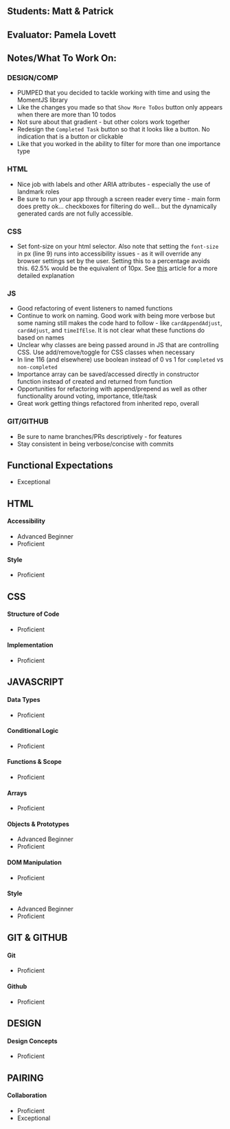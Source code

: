 ## Students: Matt & Patrick
## Evaluator: Pamela Lovett
## Notes/What To Work On:

### DESIGN/COMP
- PUMPED that you decided to tackle working with time and using the MomentJS library
- Like the changes you made so that `Show More ToDos` button only appears when there are more than 10 todos
- Not sure about that gradient - but other colors work together
- Redesign the `Completed Task` button so that it looks like a button. No indication that is a button or clickable
- Like that you worked in the ability to filter for more than one importance type

### HTML

- Nice job with labels and other ARIA attributes - especially the use of landmark roles
- Be sure to run your app through a screen reader every time - main form does pretty ok... checkboxes for filtering do well... but the dynamically generated cards are not fully accessible.

### CSS

- Set font-size on your html selector. Also note that setting the `font-size` in px (line 9) runs into accessibility issues - as it will override any browser settings set by the user. Setting this to a percentage avoids this. 62.5% would be the equivalent of 10px. See [this](https://engageinteractive.co.uk/blog/em-vs-rem-vs-px) article for a more detailed explanation

### JS

- Good refactoring of event listeners to named functions
- Continue to work on naming. Good work with being more verbose but some naming still makes the code hard to follow - like  `cardAppendAdjust`, `cardAdjust`, and `timeIfElse`. It is not clear what these functions do based on names
- Unclear why classes are being passed around in JS that are controlling CSS. Use add/remove/toggle for CSS classes when necessary 
- In line 116 (and elsewhere) use boolean instead of 0 vs 1 for `completed` vs `non-completed`
- Importance array can be saved/accessed directly in constructor function instead of created and returned from function
- Opportunities for refactoring with append/prepend as well as other functionality around voting, importance, title/task
- Great work getting things refactored from inherited repo, overall                                                                     


### GIT/GITHUB
- Be sure to name branches/PRs descriptively - for features
- Stay consistent in being verbose/concise with commits

## Functional Expectations

* Exceptional  

## HTML

#### Accessibility

* Advanced Beginner  
* Proficient  

#### Style

* Proficient  

## CSS

#### Structure of Code

* Proficient  

#### Implementation
 
* Proficient  

## JAVASCRIPT

#### Data Types
 
* Proficient    

#### Conditional Logic

* Proficient  

#### Functions & Scope
 
* Proficient  

#### Arrays
 
* Proficient  

#### Objects & Prototypes

* Advanced Beginner  
* Proficient  

#### DOM Manipulation

* Proficient  

#### Style

* Advanced Beginner
* Proficient  


## GIT & GITHUB

#### Git

* Proficient  

#### Github

* Proficient  

## DESIGN

#### Design Concepts

* Proficient  

## PAIRING

#### Collaboration
  
* Proficient
* Exceptional
